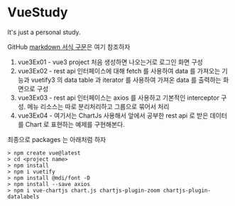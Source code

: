# VueStudy

It's just a personal study.

GitHub [markdown 서식 구문](https://docs.github.com/ko/get-started/writing-on-github/getting-started-with-writing-and-formatting-on-github/basic-writing-and-formatting-syntax)은 여기 참조하자


1. vue3Ex01 - vue3 project 처음 생성하면 나오는거로 로그인 화면 구성
2. vue3Ex02 - rest api 인터페이스에 대해 fetch 를 사용하여 data 를 가져오는 기능과 vuetify3 의 data table 과 iterator 를 사용하여 가져온 data 를 출력하는 화면으로 구성
3. vue3Ex03 - rest api 인터페이스는 axios 를 사용하고 기본적인 interceptor 구성. 메뉴 리소스는 따로 분리처리하고 그룹으로 묶어서 처리
4. vue3Ex04 - 여기서는 ChartJs 사용해서 앞에서 공부한 rest api 로 받은 데이터를 Chart 로 표현하는 예제를 구현해본다.

최종으로 packages 는 아래처럼 하자
```
> npm create vue@latest
> cd <project name>
> npm install
> npm i vuetify
> npm install @mdi/font -D
> npm install --save axios
> npm i vue-chartjs chart.js chartjs-plugin-zoom chartjs-plugin-datalabels
```